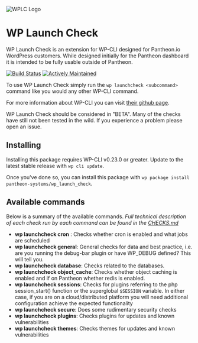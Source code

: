 ![WPLC Logo](https://pantheon.io/sites/default/files/wplc.png)

# WP Launch Check

WP Launch Check is an extension for WP-CLI designed for Pantheon.io WordPress customers. While designed initially for the Pantheon dashboard it is intended to be fully usable outside of Pantheon.

[![Build Status](https://travis-ci.org/pantheon-systems/wp_launch_check.svg?branch=master)](https://travis-ci.org/pantheon-systems/wp_launch_check)
[![Actively Maintained](https://img.shields.io/badge/Pantheon-Actively_Maintained-yellow?logo=pantheon&color=FFDC28)](https://pantheon.io/docs/oss-support-levels#actively-maintained)


To use WP Launch Check simply run the ```wp launchcheck <subcommand>``` command like you would any other WP-CLI command.

For more information about WP-CLI you can visit [their github page](https://github.com/wp-cli/wp-cli).

WP Launch Check should be considered in "BETA". Many of the checks have still not been tested in the wild. If you experience a problem please open an issue.

## Installing

Installing this package requires WP-CLI v0.23.0 or greater. Update to the latest stable release with `wp cli update`.

Once you've done so, you can install this package with `wp package install pantheon-systems/wp_launch_check`.

## Available commands

Below is a summary of the available commands. *Full technical description of each check run by each command can be found in the [CHECKS.md](CHECKS.md)*

  * **wp launchcheck cron** : Checks whether cron is enabled and what jobs are scheduled
  * **wp launchcheck general**: General checks for data and best practice, i.e. are you running the debug-bar plugin or have WP_DEBUG defined? This will tell you.
  * **wp launchcheck database**: Checks related to the databases.
  * **wp launchcheck object_cache**: Checks whether object caching is enabled and if on Pantheon whether redis is enabled.
  * **wp launchcheck sessions**: Checks for plugins referring to the php session_start() function or the superglobal ```$SESSION``` variable. In either case, if you are on a cloud/distributed platform you will need additional configuration achieve the expected functionality
  * **wp launchcheck secure**: Does some rudimentary security checks
  * **wp launchcheck plugins**: Checks plugins for updates and known vulnerabilities
  * **wp launchcheck themes**: Checks themes for updates and known vulnerabilities





